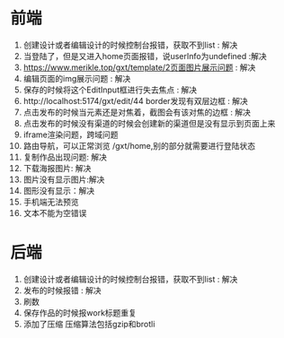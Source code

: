 # 前端

1. 创建设计或者编辑设计的时候控制台报错，获取不到list : 解决
2. 当登陆了，但是又进入home页面报错，说userInfo为undefined :解决
3. https://www.merikle.top/gxt/template/2页面图片展示问题 : 解决
4. 编辑页面的img展示问题 : 解决
5. 保存的时候将这个EditInput框进行失去焦点 : 解决
6. http://localhost:5174/gxt/edit/44 border发现有双层边框 : 解决
7. 点击发布的时候当元素还是对焦着，截图会有该对焦的边框 : 解决
8. 点击发布的时候没有渠道的时候会创建新的渠道但是没有显示到页面上来
9. iframe渲染问题，跨域问题
10. 路由导航，可以正常浏览 /gxt/home,别的部分就需要进行登陆状态
11. 复制作品出现问题: 解决
12. 下载海报图片: 解决
13. 图片没有显示图片:解决
14. 图形没有显示：解决
15. 手机端无法预览
16. 文本不能为空错误

# 后端

1. 创建设计或者编辑设计的时候控制台报错，获取不到list : 解决
2. 发布的时候报错 : 解决
3. 刷数
4. 保存作品的时候报work标题重复
5. 添加了压缩
   压缩算法包括gzip和brotli

